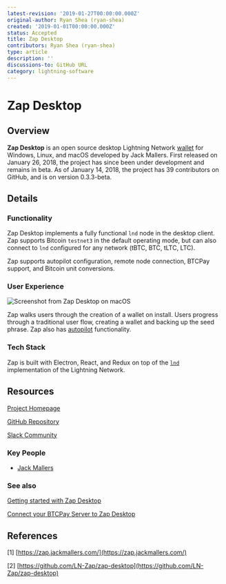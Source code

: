 ```yaml
---
latest-revision: '2019-01-27T00:00:00.000Z'
original-author: Ryan Shea (ryan-shea)
created: '2019-01-01T00:00:00.000Z'
status: Accepted
title: Zap Desktop
contributors: Ryan Shea (ryan-shea)
type: article
description: ''
discussions-to: GitHub URL
category: lightning-software
---
```


# Zap Desktop

## Overview

**Zap Desktop** is an open source desktop Lightning Network [wallet](./) for Windows, Linux, and macOS developed by Jack Mallers. First released on January 26, 2018, the project has since been under development and remains in beta. As of January 14, 2018, the project has 39 contributors on GitHub, and is on version 0.3.3-beta.

## Details

### Functionality

Zap Desktop implements a fully functional `lnd` node in the desktop client. Zap supports Bitcoin `testnet3` in the default operating mode, but can also connect to `lnd` configured for any network \(tBTC, BTC, tLTC, LTC\).

Zap supports autopilot configuration, remote node connection, BTCPay support, and Bitcoin unit conversions.

### User Experience

![Screenshot from Zap Desktop on macOS](../../.gitbook/assets/zap-screenshot2.png)

Zap walks users through the creation of a wallet on install. Users progress through a traditional user flow, creating a wallet and backing up the seed phrase. Zap also has [autopilot](../../tech/channels/channel-opening.md#autopilot) functionality.

### Tech Stack

Zap is built with Electron, React, and Redux on top of the [`lnd`](../nodes/lnd.md) implementation of the Lightning Network.

## Resources

[Project Homepage](https://zap.jackmallers.com/)

[GitHub Repository](https://github.com/LN-Zap/zap-desktop)

[Slack Community](https://join.slack.com/t/zaphq/shared_invite/enQtMzgyNDA2NDI2Nzg0LTQwZWQ2ZWEzOWFhMjRiNWZkZWMwYTA4MzA5NzhjMDNhNTM5YzliNDA4MmZkZWZkZTFmODM4ODJkYzU3YmI3ZmI)

### Key People

* [Jack Mallers](https://twitter.com/JackMallers)

### See also

[Getting started with Zap Desktop](https://ln-zap.github.io/zap-tutorials/zap-desktop-getting-started)

[Connect your BTCPay Server to Zap Desktop](https://ln-zap.github.io/zap-tutorials/zap-desktop-btcpay-server)

## References

\[1\] [https://zap.jackmallers.com/](https://zap.jackmallers.com/)

\[2\] [https://github.com/LN-Zap/zap-desktop](https://github.com/LN-Zap/zap-desktop)


